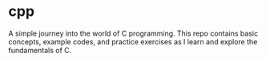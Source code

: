 # cpp
A simple journey into the world of C programming. This repo contains basic concepts, example codes, and practice exercises as I learn and explore the fundamentals of C.
